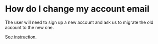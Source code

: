# How do I change my account email
The user will need to sign up a new account and ask us to migrate the old account to the new one. 

[See instruction.](https://help.positivegrid.com/hc/en-us/articles/115005025783-How-to-Change-My-Email-for-My-Account-)